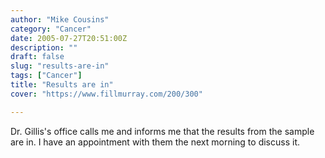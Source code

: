 ```yaml
---
author: "Mike Cousins"
category: "Cancer"
date: 2005-07-27T20:51:00Z
description: ""
draft: false
slug: "results-are-in"
tags: ["Cancer"]
title: "Results are in"
cover: "https://www.fillmurray.com/200/300"

---
```


Dr. Gillis's office calls me and informs me that the results from the sample are
in. I have an appointment with them the next morning to discuss it.